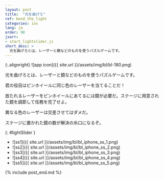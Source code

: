 ```yaml
---
layout: post
title:  "光を曲げろ"
ref: bend_the_light
categories: ios
lang: ja
order: 90
jsarr:
- start_lightslider.js
short_desc: >
  光を曲げろとは、レーザーと鏡などのものを使うパズルゲームです。
---
```


{:.alignright}
![app icon]({{ site.url }}/assets/img/bl/bl-180.png)

光を曲げろとは、レーザーと鏡などのものを使うパズルゲームです。

君の役目はピンホイールに同じ色のレーザーを当てることだ！

放たれるレーザーをピンホイールにあてるには鏡が必要だ。ステージに用意された鏡を調節して任務を完了せよ。
  
異なる色のレーザーは交差させてはダメだ。

ステージに置かれた鏡の数が解決の糸口になるぞ。


{: #lightSlider }
*   ![ss1]({{ site.url }}/assets/img/bl/bl_iphone_ss_1.png)
*   ![ss2]({{ site.url }}/assets/img/bl/bl_iphone_ss_2.png)
*   ![ss3]({{ site.url }}/assets/img/bl/bl_iphone_ss_3.png)
*   ![ss4]({{ site.url }}/assets/img/bl/bl_iphone_ss_4.png)
*   ![ss5]({{ site.url }}/assets/img/bl/bl_iphone_ss_5.png)

{% include post_end.md %}
